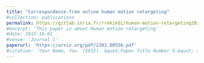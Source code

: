 ```yaml
---
title: "Correspondence-free online human motion retargeting"
#collection: publications
permalink: https://gitlab.inria.fr/rrekikdi/human-motion-retargeting2023
#excerpt: 'This paper is about Human motion retargeting'
#date: 2015-10-01
#venue: 'Journal 1'
paperurl: 'https://arxiv.org/pdf/2302.00556.pdf'
#citation: 'Your Name, You. (2015). &quot;Paper Title Number 3.&quot; <i>Journal 1</i>. 1(3).'
---
```

